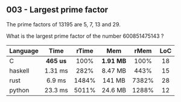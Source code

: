 003 - Largest prime factor
--------------------------

The prime factors of 13195 are 5, 7, 13 and 29.

What is the largest prime factor of the number 600851475143 ?

Language | Time | rTime | Mem | rMem | LoC
--- | :---: | :---: | :---: | :---: | :---:
C | **465 us** | 100% | **1.91 MB** | 100% | 18
haskell | 1.31 ms | 282% | 8.47 MB | 443% | 15
rust | 6.9 ms | 1484% | 141 MB | 7382% | 28
python | 23.3 ms | 5011% | 24.6 MB | 1288% | 12
